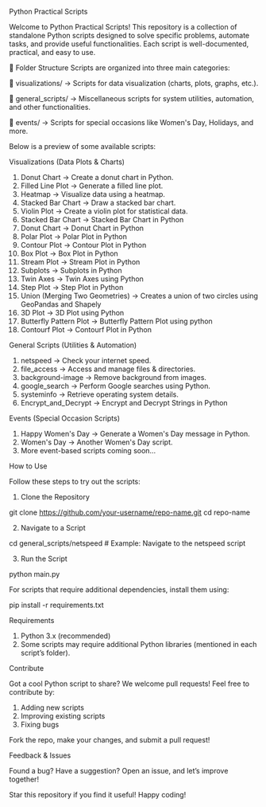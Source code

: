 Python Practical Scripts

Welcome to Python Practical Scripts! This repository is a collection of standalone Python scripts designed to solve specific problems, automate tasks, and provide useful functionalities. Each script is well-documented, practical, and easy to use.

📁 Folder Structure
Scripts are organized into three main categories:

📂 visualizations/ → Scripts for data visualization (charts, plots, graphs, etc.).

📂 general_scripts/ → Miscellaneous scripts for system utilities, automation, and other functionalities.

📂 events/ → Scripts for special occasions like Women's Day, Holidays, and more.

Below is a preview of some available scripts:

 Visualizations (Data Plots & Charts)

1. Donut Chart → Create a donut chart in Python.
2. Filled Line Plot → Generate a filled line plot.
3. Heatmap → Visualize data using a heatmap.
4. Stacked Bar Chart → Draw a stacked bar chart.
5. Violin Plot → Create a violin plot for statistical data.
4. Stacked Bar Chart → Stacked Bar Chart in Python
4. Donut Chart → Donut Chart in Python
4. Polar Plot → Polar Plot in Python
4. Contour Plot → Contour Plot in Python
4. Box Plot → Box Plot in Python
4. Stream Plot → Stream Plot in Python
4. Subplots → Subplots in Python
4. Twin Axes → Twin Axes using Python
4. Step Plot → Step Plot in Python
6. Union (Merging Two Geometries) → Creates a union of two circles using GeoPandas and Shapely
7. 3D Plot → 3D Plot using Python
8. Butterfly Pattern Plot → Butterfly Pattern Plot using python
9. Contourf Plot → Contourf Plot in Python

 General Scripts (Utilities & Automation)

1. netspeed → Check your internet speed.
2. file_access → Access and manage files & directories.
3. background-image → Remove background from images.
4. google_search → Perform Google searches using Python.
5. systeminfo → Retrieve operating system details.
6. Encrypt_and_Decrypt → Encrypt and Decrypt Strings in Python

 Events (Special Occasion Scripts)

1. Happy Women's Day → Generate a Women's Day message in Python.
2. Women's Day → Another Women's Day script.
3. More event-based scripts coming soon...

 How to Use

Follow these steps to try out the scripts:

1. Clone the Repository

git clone https://github.com/your-username/repo-name.git
cd repo-name

2. Navigate to a Script

cd general_scripts/netspeed  # Example: Navigate to the netspeed script

3. Run the Script

python main.py

For scripts that require additional dependencies, install them using:

pip install -r requirements.txt

Requirements

1. Python 3.x (recommended)
2. Some scripts may require additional Python libraries (mentioned in each script’s folder).

 Contribute

Got a cool Python script to share? We welcome pull requests! Feel free to contribute by:

1. Adding new scripts
2. Improving existing scripts
3. Fixing bugs

Fork the repo, make your changes, and submit a pull request!

 Feedback & Issues

Found a bug? Have a suggestion? Open an issue, and let’s improve together!

 Star this repository if you find it useful! Happy coding!